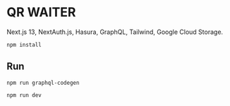 # QR WAITER

Next.js 13, NextAuth.js, Hasura, GraphQL, Tailwind, Google Cloud Storage.

`npm install`

## Run

`npm run graphql-codegen`

`npm run dev`
